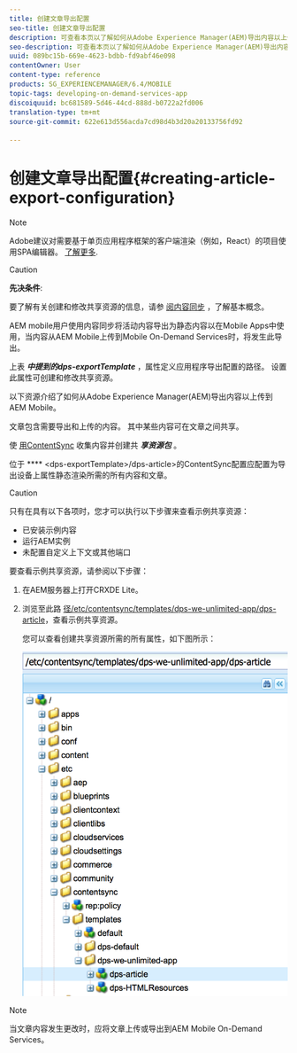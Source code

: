 ```yaml
---
title: 创建文章导出配置
seo-title: 创建文章导出配置
description: 可查看本页以了解如何从Adobe Experience Manager(AEM)导出内容以上传到AEM Mobile。
seo-description: 可查看本页以了解如何从Adobe Experience Manager(AEM)导出内容以上传到AEM Mobile。
uuid: 089bc15b-669e-4623-bdbb-fd9abf46e098
contentOwner: User
content-type: reference
products: SG_EXPERIENCEMANAGER/6.4/MOBILE
topic-tags: developing-on-demand-services-app
discoiquuid: bc681589-5d46-44cd-888d-b0722a2fd006
translation-type: tm+mt
source-git-commit: 622e613d556acda7cd98d4b3d20a20133756fd92

---
```



# 创建文章导出配置{#creating-article-export-configuration}

>[!NOTE]
>
>Adobe建议对需要基于单页应用程序框架的客户端渲染（例如，React）的项目使用SPA编辑器。 [了解更多](/help/sites-developing/spa-overview.md).

>[!CAUTION]
>
>**先决条件**:
>
>要了解有关创建和修改共享资源的信息，请参 [阅内容同步](/help/mobile/mobile-ondemand-contentsync.md) ，了解基本概念。

AEM mobile用户使用内容同步将活动内容导出为静态内容以在Mobile Apps中使用，当内容从AEM Mobile上传到Mobile On-Demand Services时，将发生此导出。

上表 ***中提到的dps-exportTemplate*** ，属性定义应用程序导出配置的路径。 设置此属性可创建和修改共享资源。

以下资源介绍了如何从Adobe Experience Manager(AEM)导出内容以上传到AEM Mobile。

文章包含需要导出和上传的内容。 其中某些内容可在文章之间共享。

使 [用ContentSync](/help/mobile/mobile-ondemand-contentsync.md) 收集内容并创建共 ***享资源包*** 。

位于 **** &lt;dps-exportTemplate>/dps-article>的ContentSync配置应配置为导出设备上属性静态渲染所需的所有内容和文章。

>[!CAUTION]
>
>只有在具有以下各项时，您才可以执行以下步骤来查看示例共享资源：
>
>* 已安装示例内容
>* 运行AEM实例
>* 未配置自定义上下文或其他端口
>



要查看示例共享资源，请参阅以下步骤：

1. 在AEM服务器上打开CRXDE Lite。
1. 浏览至此路 [径/etc/contentsync/templates/dps-we-unlimited-app/dps-article](http://localhost:4502/crx/de/index.jsp#/etc/contentsync/templates/dps-we-unlimited-app/dps-article)，查看示例共享资源。

   您可以查看创建共享资源所需的所有属性，如下图所示：

   ![chlimage_1-134](assets/chlimage_1-134.png)

>[!NOTE]
>
>当文章内容发生更改时，应将文章上传或导出到AEM Mobile On-Demand Services。

